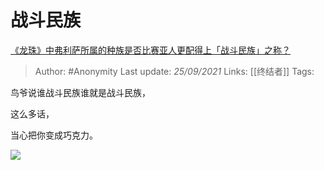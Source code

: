 # 战斗民族
[《龙珠》中弗利萨所属的种族是否比赛亚人更配得上「战斗民族」之称？](https://www.zhihu.com/question/488394445/answer/2139053002)

> Author: #Anonymity 
Last update: *25/09/2021* 
Links: [[终结者]]
Tags:   

鸟爷说谁战斗民族谁就是战斗民族，

这么多话，

当心把你变成巧克力。

![](https://pic2.zhimg.com/50/v2-3c702e616748c8c63f181f08e4bd3f87_720w.jpg?source=1940ef5c)